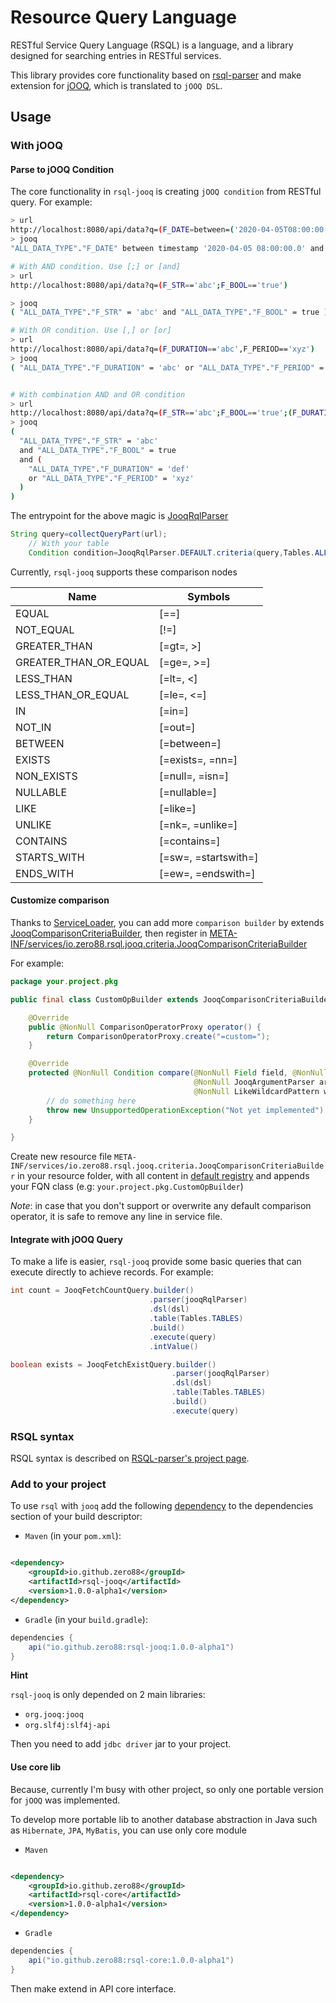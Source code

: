 # Resource Query Language

RESTful Service Query Language (RSQL) is a language, and a library designed for searching entries in RESTful services.

This library provides core functionality based on [rsql-parser](https://github.com/jirutka/rsql-parser) and make
extension for [jOOQ](https://www.jooq.org/), which is translated to `jOOQ DSL`.

## Usage

### With jOOQ

#### Parse to jOOQ Condition

The core functionality in `rsql-jooq` is creating `jOOQ condition` from RESTful query. For example:

```bash
> url
http://localhost:8080/api/data?q=(F_DATE=between=('2020-04-05T08:00:00','2020-04-08T08:00:00'))
> jooq
"ALL_DATA_TYPE"."F_DATE" between timestamp '2020-04-05 08:00:00.0' and timestamp '2020-04-08 08:00:00.0'

# With AND condition. Use [;] or [and]
> url
http://localhost:8080/api/data?q=(F_STR=='abc';F_BOOL=='true')

> jooq
( "ALL_DATA_TYPE"."F_STR" = 'abc' and "ALL_DATA_TYPE"."F_BOOL" = true )

# With OR condition. Use [,] or [or]
> url
http://localhost:8080/api/data?q=(F_DURATION=='abc',F_PERIOD=='xyz')
> jooq
( "ALL_DATA_TYPE"."F_DURATION" = 'abc' or "ALL_DATA_TYPE"."F_PERIOD" = 'xyz' )


# With combination AND and OR condition
> url
http://localhost:8080/api/data?q=(F_STR=='abc';F_BOOL=='true';(F_DURATION=='def',F_PERIOD=='xyz'))
> jooq
(
  "ALL_DATA_TYPE"."F_STR" = 'abc'
  and "ALL_DATA_TYPE"."F_BOOL" = true
  and (
    "ALL_DATA_TYPE"."F_DURATION" = 'def'
    or "ALL_DATA_TYPE"."F_PERIOD" = 'xyz'
  )
)
```

The entrypoint for the above magic is [JooqRqlParser](jooq/src/main/java/io/zero88/rsql/jooq/JooqRqlParser.java)

```java
String query=collectQueryPart(url);
    // With your table
    Condition condition=JooqRqlParser.DEFAULT.criteria(query,Tables.ALL_DATA_TYPE);
```

Currently, `rsql-jooq` supports these comparison nodes

| Name                  | Symbols              |
| --------------------- | -------------------- |
| EQUAL                 | [==]                 |
| NOT_EQUAL             | [!=]                 |
| GREATER_THAN          | [=gt=, >]            |
| GREATER_THAN_OR_EQUAL | [=ge=, >=]           |
| LESS_THAN             | [=lt=, <]            |
| LESS_THAN_OR_EQUAL    | [=le=, <=]           |
| IN                    | [=in=]               |
| NOT_IN                | [=out=]              |
| BETWEEN               | [=between=]          |
| EXISTS                | [=exists=, =nn=]     |
| NON_EXISTS            | [=null=, =isn=]      |
| NULLABLE              | [=nullable=]         |
| LIKE                  | [=like=]             |
| UNLIKE                | [=nk=, =unlike=]     |
| CONTAINS              | [=contains=]         |
| STARTS_WITH           | [=sw=, =startswith=] |
| ENDS_WITH             | [=ew=, =endswith=]   |


#### Customize comparison

Thanks to [ServiceLoader](https://docs.oracle.com/javase/8/docs/api/java/util/ServiceLoader.html), you can add more `comparison builder` by
extends [JooqComparisonCriteriaBuilder](/jooq/src/main/java/io/zero88/rsql/jooq/criteria/JooqComparisonCriteriaBuilder.java), then register in [META-INF/services/io.zero88.rsql.jooq.criteria.JooqComparisonCriteriaBuilder](jooq/src/main/resources/META-INF/services/io.zero88.rsql.jooq.criteria.JooqComparisonCriteriaBuilder)


For example:

```java
package your.project.pkg

public final class CustomOpBuilder extends JooqComparisonCriteriaBuilder {

    @Override
    public @NonNull ComparisonOperatorProxy operator() {
        return ComparisonOperatorProxy.create("=custom=");
    }

    @Override
    protected @NonNull Condition compare(@NonNull Field field, @NonNull List<String> arguments,
                                         @NonNull JooqArgumentParser argParser,
                                         @NonNull LikeWildcardPattern wildcardPattern) {
        // do something here
        throw new UnsupportedOperationException("Not yet implemented")
    }

}
```

Create new resource file `META-INF/services/io.zero88.rsql.jooq.criteria.JooqComparisonCriteriaBuilder` in your resource folder, with all content in [default registry](jooq/src/main/resources/META-INF/services/io.zero88.rsql.jooq.criteria.JooqComparisonCriteriaBuilder) and appends your FQN class (e.g: `your.project.pkg.CustomOpBuilder`)

_Note_: in case that you don't support or overwrite any default comparison operator, it is safe to remove any line in service file.

#### Integrate with jOOQ Query

To make a life is easier, `rsql-jooq` provide some basic queries that can execute directly to achieve records. For
example:

```java
int count = JooqFetchCountQuery.builder()
                               .parser(jooqRqlParser)
                               .dsl(dsl)
                               .table(Tables.TABLES)
                               .build()
                               .execute(query)
                               .intValue()

boolean exists = JooqFetchExistQuery.builder()
                                    .parser(jooqRqlParser)
                                    .dsl(dsl)
                                    .table(Tables.TABLES)
                                    .build()
                                    .execute(query)
```

### RSQL syntax

RSQL syntax is described on [RSQL-parser's project page](https://github.com/jirutka/rsql-parser#grammar-and-semantic).

### Add to your project

To use `rsql` with `jooq` add the
following [dependency](https://search.maven.org/artifact/io.github.zero88/rsql-jooq/1.0.0/jar) to the dependencies
section of your build descriptor:

- `Maven` (in your `pom.xml`):

```xml

<dependency>
    <groupId>io.github.zero88</groupId>
    <artifactId>rsql-jooq</artifactId>
    <version>1.0.0-alpha1</version>
</dependency>
```

- `Gradle` (in your `build.gradle`):

```groovy
dependencies {
    api("io.github.zero88:rsql-jooq:1.0.0-alpha1")
}
```

**Hint**

`rsql-jooq` is only depended on 2 main libraries:

- `org.jooq:jooq`
- `org.slf4j:slf4j-api`

Then you need to add `jdbc driver` jar to your project.

#### Use core lib

Because, currently I'm busy with other project, so only one portable version for `jOOQ` was implemented.

To develop more portable lib to another database abstraction in Java such as `Hibernate`, `JPA`, `MyBatis`, you can use
only core module

- `Maven`

```xml

<dependency>
    <groupId>io.github.zero88</groupId>
    <artifactId>rsql-core</artifactId>
    <version>1.0.0-alpha1</version>
</dependency>
```

- `Gradle`

```groovy
dependencies {
    api("io.github.zero88:rsql-core:1.0.0-alpha1")
}
```

Then make extend in API core interface.
